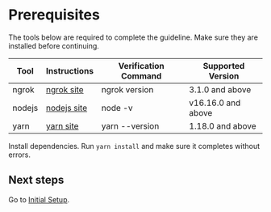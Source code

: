 # Prerequisites
The tools below are required to complete the guideline. Make sure they are installed before continuing.

| Tool    | Instructions                                                  | Verification Command | Supported Version  |
| ------- | ------------------------------------------------------------- | -------------------- | ------------------ |
| ngrok   | [ngrok site](https://ngrok.com/download)                      | ngrok version        | 3.1.0 and above    |
| nodejs  | [nodejs site](https://nodejs.org/en/download/)                | node -v              | v16.16.0 and above |
| yarn    | [yarn site](https://classic.yarnpkg.com/lang/en/docs/install) | yarn --version       | 1.18.0 and above   |

Install dependencies. Run `yarn install` and make sure it completes without errors.

## Next steps
Go to [Initial Setup](initial-setup.md).
